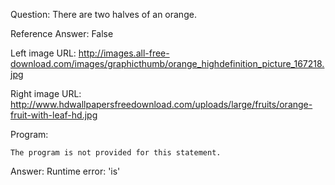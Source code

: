 Question: There are two halves of an orange.

Reference Answer: False

Left image URL: http://images.all-free-download.com/images/graphicthumb/orange_highdefinition_picture_167218.jpg

Right image URL: http://www.hdwallpapersfreedownload.com/uploads/large/fruits/orange-fruit-with-leaf-hd.jpg

Program:

```
The program is not provided for this statement.
```
Answer: Runtime error: 'is'

